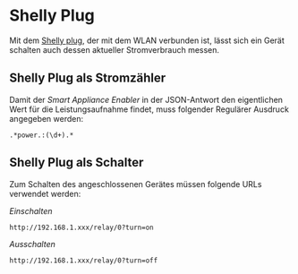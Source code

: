 # Shelly Plug

Mit dem [Shelly plug](https://shelly.cloud/shelly-plug/), der mit dem WLAN verbunden ist, lässt sich ein Gerät schalten auch dessen aktueller Stromverbrauch messen.

## Shelly Plug als Stromzähler

Damit der *Smart Appliance Enabler* in der JSON-Antwort den eigentlichen Wert für die Leistungsaufnahme findet, muss folgender Regulärer Ausdruck angegeben werden:

```.*power.:(\d+).*```

## Shelly Plug als Schalter

Zum Schalten des angeschlossenen Gerätes müssen folgende URLs verwendet werden:

_Einschalten_
```
http://192.168.1.xxx/relay/0?turn=on
```

_Ausschalten_
```
http://192.168.1.xxx/relay/0?turn=off
```

